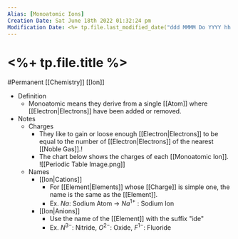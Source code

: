 ```yaml
---
Alias: [Monoatomic Ions]
Creation Date: Sat June 18th 2022 01:32:24 pm 
Modification Date: <%+ tp.file.last_modified_date("ddd MMMM Do YYYY hh:mm:ss a") %>
---
```

# <%+ tp.file.title %>
#Permanent [[Chemistry]] [[Ion]]

- Definition
	- Monoatomic means they derive from a single [[Atom]] where [[Electron|Electrons]] have been added or removed.
- Notes
	- Charges
		- They like to gain or loose enough [[Electron|Electrons]] to be equal to the number of [[Electron|Electrons]] of the nearest [[Noble Gas]].!
		- The chart below shows the charges of each [[Monoatomic Ion]].
		  ![[Periodic Table Image.png]]
	- Names
		- [[Ion|Cations]]
			- For [[Element|Elements]] whose [[Charge]] is simple one, the name is the same as the [[Element]].
			- Ex. $Na$: Sodium Atom -> $Na^{1+}$ : Sodium Ion
		- [[Ion|Anions]]
			- Use the name of the [[Element]] with the suffix "ide"
			- Ex. $N^{3-}$: Nitride, $O^{2-}$: Oxide,	$F^{1-}$: Fluoride